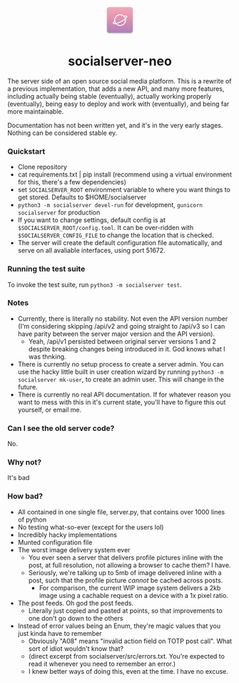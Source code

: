 
<div align="center">
    <img src="logo.png" style="width:64px;margin-top:12px;"/>
    <h1>socialserver-neo</h1>
</div>

The server side of an open source social media platform. This is a rewrite of a previous implementation, that adds
a new API, and many more features, including actually being stable (eventually), actually working properly (eventually),
being easy to deploy and work with (eventually), and being far more maintainable.

Documentation has not been written yet, and it's in the very early stages. Nothing can be considered stable ey.

### Quickstart

- Clone repository
- cat requirements.txt | pip install (recommend using a virtual environment for this, there's a few dependencies)
- set ```SOCIALSERVER_ROOT``` environment variable to where you want things to get stored. Defaults to $HOME/socialserver
- ```python3 -m socialserver devel-run``` for development, ```gunicorn socialserver``` for production
- If you want to change settings, default config is at ```$SOCIALSERVER_ROOT/config.toml```. It can be over-ridden with
  ```$SOCIALSERVER_CONFIG_FILE``` to change the location that is checked.
- The server will create the default configuration file automatically, and serve on all avaliable interfaces, using
  port 51672.


### Running the test suite
To invoke the test suite, run  ```python3 -m socialserver test```.

### Notes

- Currently, there is literally no stability. Not even the API version number (I'm considering skipping /api/v2 
and going straight to /api/v3 so I can have parity between the server major version and the API version).
     - Yeah, /api/v1 persisted between original server versions 1 and 2 despite breaking changes being introduced in it.
     God knows what I was thnking.
- There is currently no setup process to create a server admin. You can use the hacky little built in user creation
  wizard by running ```python3 -m socialserver mk-user```, to create an admin user. This will change in the future.
- There is currently no real API documentation. If for whatever reason you want to mess with this in it's current state,
  you'll have to figure this out yourself, or email me.

### Can I see the old server code?

No.

### Why not?

It's bad

### How bad?

- All contained in one single file, server.py, that contains over 1000 lines of python
- No testing what-so-ever (except for the users lol)
- Incredibly hacky implementations
- Munted configuration file
- The worst image delivery system ever
    - You ever seen a server that delivers profile pictures inline with the post, at full resolution, not allowing a
    browser to cache them? I have.
    - Seriously, we're talking up to 5mb of image delivered inline with a post, such that the profile picture *cannot* 
    be cached across posts.
      - For comparison, the current WIP image system delivers a 2kb image using a cachable request on a device with a
      1x pixel ratio.
- The post feeds. Oh god the post feeds.
    - Literally just copied and pasted at points, so that improvements to one don't go down to the others
- Instead of error values being an Enum, they're magic values that you just kinda have to remember
    - Obviously "A08" means "invalid action field on TOTP post call". What sort of idiot wouldn't know that?
    - (direct excerpt from socialserver/src/errors.txt. You're expected to read it whenever you need to remember an error.)
    - I knew better ways of doing this, even at the time. I have no excuse.